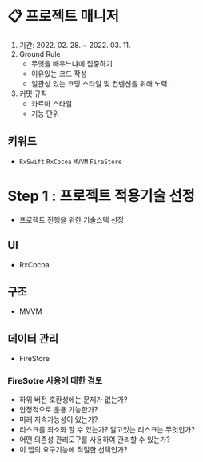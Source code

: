 # 📋 프로젝트 매니저
1. 기간: 2022. 02. 28. ~ 2022. 03. 11.
2. Ground Rule
    - 무엇을 배우느냐에 집중하기
    - 이유있는 코드 작성
    - 일관성 있는 코딩 스타일 및 컨벤션을 위해 노력
3. 커밋 규칙
    - 카르마 스타일
    - 기능 단위
## 키워드
- `RxSwift` `RxCocoa` `MVVM` `FireStore`


# Step 1 : 프로젝트 적용기술 선정
- 프로젝트 진행을 위한 기술스택 선정
## UI

- RxCocoa

## 구조

- MVVM

## 데이터 관리

- FireStore
    
### FireSotre 사용에 대한 검토

- 하위 버전 호환성에는 문제가 없는가?
- 안정적으로 운용 가능한가?
- 미래 지속가능성이 있는가?
- 리스크를 최소화 할 수 있는가? 알고있는 리스크는 무엇인가?
- 어떤 의존성 관리도구를 사용하여 관리할 수 있는가?
- 이 앱의 요구기능에 적절한 선택인가?
        
